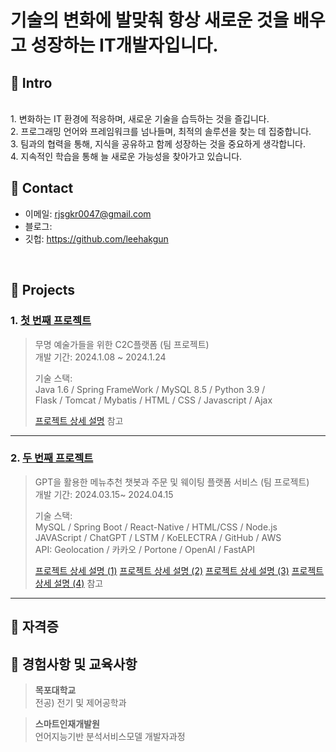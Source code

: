 # 기술의 변화에 발맞춰 항상 새로운 것을 배우고 성장하는 IT개발자입니다.

## :pushpin: Intro
</br>1. 변화하는 IT 환경에 적응하며, 새로운 기술을 습득하는 것을 즐깁니다.
</br>2. 프로그래밍 언어와 프레임워크를 넘나들며, 최적의 솔루션을 찾는 데 집중합니다.
</br>3. 팀과의 협력을 통해, 지식을 공유하고 함께 성장하는 것을 중요하게 생각합니다.
</br>4. 지속적인 학습을 통해 늘 새로운 가능성을 찾아가고 있습니다.
## :pushpin: Contact
- 이메일: rjsgkr0047@gmail.com
- 블로그: 
- 깃헙: https://github.com/leehakgun

</br>

## :pushpin: Projects
### 1. [첫 번째 프로젝트](https://github.com/illhanunjung/Hwado-final)
>무명 예술가들을 위한 C2C플랫폼 (팀 프로젝트)  
>개발 기간: 2024.1.08 ~ 2024.1.24  
>  
>기술 스택:  
>Java 1.6 / Spring FrameWork / MySQL 8.5 / Python 3.9 /   
>Flask / Tomcat / Mybatis / HTML / CSS / Javascript / Ajax
>  
>[프로젝트 상세 설명](https://github.com/illhanunjung/Hwado-final) 참고

---

### 2. [두 번째 프로젝트](https://github.com/JungHyung2/gitio.io)
> GPT을 활용한 메뉴추천 챗봇과 주문 및 웨이팅 플랫폼 서비스 (팀 프로젝트)  
>개발 기간: 2024.03.15~ 2024.04.15
>  
>기술 스택:  
>MySQL / Spring Boot / React-Native / HTML/CSS / Node.js
>JAVAScript / ChatGPT / LSTM / KoELECTRA / GitHub / AWS
> <br>
> API:
> Geolocation / 카카오 / Portone / OpenAI / FastAPI
>  
>[프로젝트 상세 설명 (1)](https://github.com/leehakgun/botbuddies_owner)
> [프로젝트 상세 설명 (2)](https://github.com/leehakgun/mealjoy_owner)
> [프로젝트 상세 설명 (3)](https://github.com/Parkjinew/mealjoy_user)
> [프로젝트 상세 설명 (4)](https://github.com/Parkjinew/botbuddies_user) 참고

---

## :pushpin: 자격증
> 

## :pushpin: 경험사항 및 교육사항
> <b>목포대학교</b>        
> 전공) 전기 및 제어공학과

> <b>스마트인재개발원</b>                       
>언어지능기반 분석서비스모델 개발자과정
